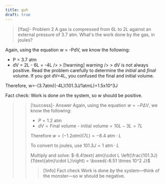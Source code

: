 ```yaml
---
title: guh
draft: true
---
```

>[!faq]- Problem 2
>A gas is compressed from 6L to 2L against an external pressure of 3.7 atm. What's the work done by the gas, in joules?

Again, using the equation w = -PdV, we know the following:
- P = 3.7 atm
- dV = 2L - 6L = -4L
/> > [!warning] warning
/> > dV is not always positive. Read the problem carefully to determine the *initial* and *final* volume. If you got dV=4L, you confused the final and initial volume.

Therefore, w=-(3.7atm)(-4L)(101.3J/1atmL)=1.5x10^3J

Fact check: Work is done *on* the system, so w should be positive.

> > [!success]- Answer
> > Again, using the equation $w = -P\Delta V$, we know the following:
> > - $P = 1.2\text{ atm}$
> > - $dV = \text{Final volume - initial volume} = 10L - 3L = 7L$
> > 
> > Therefore $w=\left(-1.2atm\right)\left(7L\right)=-8.4\text{ atm}\cdot L$
> > 
> > To convert to joules, use $101.3J = 1\text{ atm}\cdot L$
> > 
> > Multiply and solve: $-8.4\text{ atm}\cdot L \left(\frac{101.3J}{1\text{atm}\cdot L}\right) = \boxed{-8.51 \times 10^2 J}$
> > 
> > > [!info] Fact check
> > > Work is done *by* the system—think of the monster—so w should be negative.
























